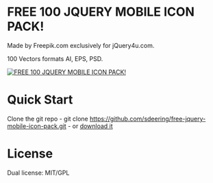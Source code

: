 FREE 100 JQUERY MOBILE ICON PACK!
==================================

Made by Freepik.com exclusively for jQuery4u.com.

100 Vectors formats AI, EPS, PSD.

[![FREE 100 JQUERY MOBILE ICON PACK!](http://dab1nmslvvntp.cloudfront.net/wp-content/uploads/jquery4u/2013/06/jquery_mobile_icon_pack_icons.jpg "FREE 100 JQUERY MOBILE ICON PACK!")](http://www.jquery4u.com/mobile/free-jquery-mobile-icon-pack/)





Quick Start
==================================
Clone the git repo - git clone https://github.com/sdeering/free-jquery-mobile-icon-pack.git - or <a href="https://github.com/sdeering/free-jquery-mobile-icon-pack/blob/master/full-100-jquery-mobile-icon-set.zip">download it</a>

License
==================================
Dual license: MIT/GPL

